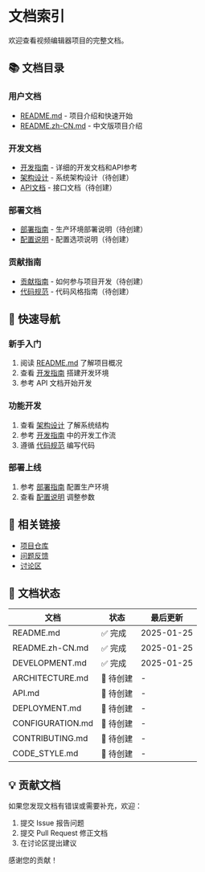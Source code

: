 # 文档索引

欢迎查看视频编辑器项目的完整文档。

## 📚 文档目录

### 用户文档
- [README.md](../README.md) - 项目介绍和快速开始
- [README.zh-CN.md](../README.zh-CN.md) - 中文版项目介绍

### 开发文档
- [开发指南](./DEVELOPMENT.md) - 详细的开发文档和API参考
- [架构设计](./ARCHITECTURE.md) - 系统架构设计（待创建）
- [API文档](./API.md) - 接口文档（待创建）

### 部署文档
- [部署指南](./DEPLOYMENT.md) - 生产环境部署说明（待创建）
- [配置说明](./CONFIGURATION.md) - 配置选项说明（待创建）

### 贡献指南
- [贡献指南](./CONTRIBUTING.md) - 如何参与项目开发（待创建）
- [代码规范](./CODE_STYLE.md) - 代码风格指南（待创建）

## 🚀 快速导航

### 新手入门
1. 阅读 [README.md](../README.md) 了解项目概况
2. 查看 [开发指南](./DEVELOPMENT.md) 搭建开发环境
3. 参考 API 文档开始开发

### 功能开发
1. 查看 [架构设计](./ARCHITECTURE.md) 了解系统结构
2. 参考 [开发指南](./DEVELOPMENT.md) 中的开发工作流
3. 遵循 [代码规范](./CODE_STYLE.md) 编写代码

### 部署上线
1. 参考 [部署指南](./DEPLOYMENT.md) 配置生产环境
2. 查看 [配置说明](./CONFIGURATION.md) 调整参数

## 🔗 相关链接

- [项目仓库](https://github.com/yourusername/video-editor)
- [问题反馈](https://github.com/yourusername/video-editor/issues)
- [讨论区](https://github.com/yourusername/video-editor/discussions)

## 📝 文档状态

| 文档 | 状态 | 最后更新 |
|------|------|----------|
| README.md | ✅ 完成 | 2025-01-25 |
| README.zh-CN.md | ✅ 完成 | 2025-01-25 |
| DEVELOPMENT.md | ✅ 完成 | 2025-01-25 |
| ARCHITECTURE.md | 🚧 待创建 | - |
| API.md | 🚧 待创建 | - |
| DEPLOYMENT.md | 🚧 待创建 | - |
| CONFIGURATION.md | 🚧 待创建 | - |
| CONTRIBUTING.md | 🚧 待创建 | - |
| CODE_STYLE.md | 🚧 待创建 | - |

## 💡 贡献文档

如果您发现文档有错误或需要补充，欢迎：

1. 提交 Issue 报告问题
2. 提交 Pull Request 修正文档
3. 在讨论区提出建议

感谢您的贡献！